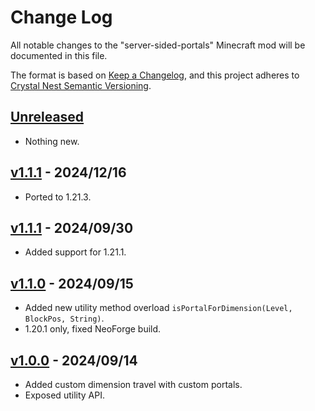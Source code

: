 # Change Log

All notable changes to the "server-sided-portals" Minecraft mod will be documented in this file.

The format is based on [Keep a Changelog](https://keepachangelog.com/en/1.0.0/),
and this project adheres to [Crystal Nest Semantic Versioning](https://crystalnest.it/#/versioning).

## [Unreleased]

- Nothing new.

## [v1.1.1] - 2024/12/16

- Ported to 1.21.3.

## [v1.1.1] - 2024/09/30

- Added support for 1.21.1.

## [v1.1.0] - 2024/09/15

- Added new utility method overload `isPortalForDimension(Level, BlockPos, String)`.
- 1.20.1 only, fixed NeoForge build.

## [v1.0.0] - 2024/09/14

- Added custom dimension travel with custom portals.
- Exposed utility API.

[Unreleased]: https://github.com/crystal-nest/server-sided-portals
[README]: https://github.com/crystal-nest/server-sided-portals#readme

[v1.1.1]: https://github.com/crystal-nest/server-sided-portals/releases?q=1.1.1
[v1.1.0]: https://github.com/crystal-nest/server-sided-portals/releases?q=1.1.0
[v1.0.0]: https://github.com/crystal-nest/server-sided-portals/releases?q=1.0.0
